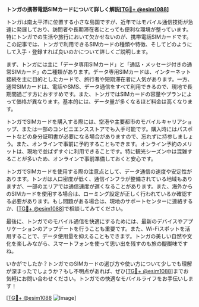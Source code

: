 **トンガの携帯電話SIMカードについて詳しく解説[[TG💪+ @esim1088](https://t.me/s/esim1088)]**

トンガは南太平洋に位置する小さな島国ですが、近年ではモバイル通信技術が急速に発展しており、訪問者や長期滞在者にとっても便利な環境が整っています。特にトンガでの生活や旅行において欠かせないのが、携帯電話SIMカードです。この記事では、トンガで利用できるSIMカードの種類や特徴、そしてどのようにして入手・登録すれば良いのかについて詳しくご説明します。

まず、トンガには主に「データ専用SIMカード」と「通話・メッセージ付きの通常SIMカード」の二種類があります。データ専用SIMカードは、インターネット接続を主に目的としたカードで、旅行者や短期滞在者に人気があります。一方、通常SIMカードは、電話やSMS、データ通信をすべて利用できるので、現地で長期間過ごす方におすすめです。また、トンガではSIMカードの容量やプランによって価格が異なります。基本的には、データ量が多くなるほど料金は高くなります。

トンガでSIMカードを購入する際には、空港や主要都市のモバイルキャリアショップ、または一部のコンビニエンスストアでも入手可能です。購入時にはパスポートなどの身分証明書が必要になる場合がありますので、忘れずに持参しましょう。また、オンラインで事前に予約することもできます。オンライン予約のメリットは、現地で並ばずすぐに利用できることです。特に観光シーズン中は混雑することが多いため、オンラインで事前準備しておくと安心です。

トンガでSIMカードを使用する際の注意点として、データ通信の速度や安定性があります。トンガは人口密度が低く、通信インフラが整備されている地域もありますが、一部のエリアでは通信速度が遅くなることがあります。また、海外からのSIMカードを使用する場合は、ローミング設定が正しく行われているか確認する必要があります。もし問題がある場合は、現地のサポートセンターに連絡するか、[[TG💪+ @esim1088](https://t.me/s/esim1088)]で相談してみてください。

最後に、トンガでのモバイル通信を快適にするためには、最新のデバイスやアプリケーションのアップデートを行うことも重要です。また、Wi-Fiスポットを活用することで、データ使用量を抑えることもできます。トンガの美しい自然や文化を楽しみながら、スマートフォンを使って思い出を残すのも旅の醍醐味ですね。

いかがでしたか？トンガでのSIMカードの選び方や使い方について少しでも理解が深まったでしょうか？もし不明点があれば、ぜひ[[TG💪+ @esim1088](https://t.me/s/esim1088)]までお気軽にお問い合わせください。トンガでの快適なモバイルライフをお手伝いします！

[[TG💪+ @esim1088](https://t.me/s/esim1088) ![Image](https://i.postimg.cc/Y0z9fWf4/image.png)]